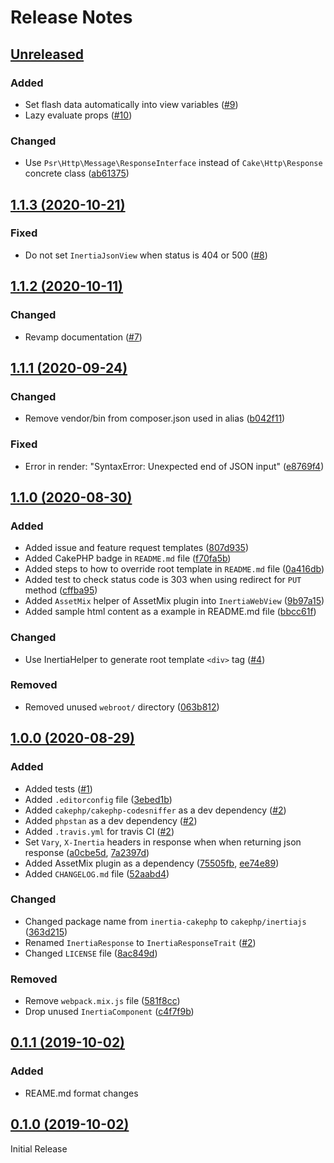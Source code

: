 # Release Notes

## [Unreleased](https://github.com/ishanvyas22/cakephp-inertiajs/compare/1.1.3...master)

### Added
- Set flash data automatically into view variables ([#9](https://github.com/ishanvyas22/cakephp-inertiajs/pull/9))
- Lazy evaluate props ([#10](https://github.com/ishanvyas22/cakephp-inertiajs/pull/10))

### Changed
- Use `Psr\Http\Message\ResponseInterface` instead of `Cake\Http\Response` concrete class ([ab61375](https://github.com/ishanvyas22/cakephp-inertiajs/commit/ab61375e19cdc7612b434de8b3cf78be6788ec26))

## [1.1.3 (2020-10-21)](https://github.com/ishanvyas22/cakephp-inertiajs/compare/1.1.2...1.1.3)

### Fixed
- Do not set `InertiaJsonView` when status is 404 or 500 ([#8](https://github.com/ishanvyas22/cakephp-inertiajs/pull/8))

## [1.1.2 (2020-10-11)](https://github.com/ishanvyas22/cakephp-inertiajs/compare/1.1.1...1.1.2)

### Changed
- Revamp documentation ([#7](https://github.com/ishanvyas22/cakephp-inertiajs/pull/7))

## [1.1.1 (2020-09-24)](https://github.com/ishanvyas22/cakephp-inertiajs/compare/1.1.0...1.1.1)

### Changed
- Remove vendor/bin from composer.json used in alias ([b042f11](https://github.com/ishanvyas22/cakephp-inertiajs/commit/b042f11d5e462d95b459f1abd20bbfe71c8e19a5))

### Fixed
- Error in render: "SyntaxError: Unexpected end of JSON input" ([e8769f4](https://github.com/ishanvyas22/cakephp-inertiajs/commit/e8769f4ca0da17dffa5248cbbf425fa4e8e3da4c))

## [1.1.0 (2020-08-30)](https://github.com/ishanvyas22/cakephp-inertiajs/compare/1.0.0...1.1.0)

### Added
- Added issue and feature request templates ([807d935](https://github.com/ishanvyas22/cakephp-inertiajs/commit/807d935df1465eb642b958287c5488a12140d39d))
- Added CakePHP badge in `README.md` file ([f70fa5b](https://github.com/ishanvyas22/cakephp-inertiajs/commit/f70fa5b1cbf7fe3ae20b9154d9c9361d19e21534))
- Added steps to how to override root template in `README.md` file ([0a416db](https://github.com/ishanvyas22/cakephp-inertiajs/commit/0a416db2024f0b51b7c9848e7cbb9beeee4c5eba))
- Added test to check status code is 303 when using redirect for `PUT` method ([cffba95](https://github.com/ishanvyas22/cakephp-inertiajs/commit/cffba95c365b770fa9da0c2cbc93fdf31afa1678))
- Added `AssetMix` helper of AssetMix plugin into `InertiaWebView` ([9b97a15](https://github.com/ishanvyas22/cakephp-inertiajs/commit/9b97a15ec9216f42078b2f5da5fc25bf87272d79))
- Added sample html content as a example in README.md file ([bbcc61f](https://github.com/ishanvyas22/cakephp-inertiajs/commit/bbcc61fb53505f2a7565ab4e83888f7e604c30da))

### Changed
- Use InertiaHelper to generate root template `<div>` tag ([#4](https://github.com/ishanvyas22/cakephp-inertiajs/pull/4))

### Removed
- Removed unused `webroot/` directory ([063b812](https://github.com/ishanvyas22/cakephp-inertiajs/commit/063b8129b79be87c01bb6bf672c54b6cdd0e0de7))

## [1.0.0 (2020-08-29)](https://github.com/ishanvyas22/cakephp-inertiajs/compare/0.1.1...1.0.0)

### Added
- Added tests ([#1](https://github.com/ishanvyas22/cakephp-inertiajs/pull/1))
- Added `.editorconfig` file ([3ebed1b](https://github.com/ishanvyas22/cakephp-inertiajs/pull/2/commits/3ebed1baa8e2e28499bc9a2a88467fcdd6c62dad))
- Added `cakephp/cakephp-codesniffer` as a dev dependency ([#2](https://github.com/ishanvyas22/cakephp-inertiajs/pull/2))
- Added `phpstan` as a dev dependency ([#2](https://github.com/ishanvyas22/cakephp-inertiajs/pull/2))
- Added `.travis.yml` for travis CI ([#2](https://github.com/ishanvyas22/cakephp-inertiajs/pull/2))
- Set `Vary`, `X-Inertia` headers in response when when returning json response ([a0cbe5d](https://github.com/ishanvyas22/cakephp-inertiajs/pull/3/commits/a0cbe5d588b97a09e81e1b25180057ec186d73d5), [7a2397d](https://github.com/ishanvyas22/cakephp-inertiajs/commit/7a2397d6229143f7b96224d789fb9f23e0f2fda2))
- Added AssetMix plugin as a dependency ([75505fb](https://github.com/ishanvyas22/cakephp-inertiajs/pull/3/commits/75505fb79f424c316039a1b0ee90560828a7a398), [ee74e89](https://github.com/ishanvyas22/cakephp-inertiajs/pull/3/commits/ee74e892e843129bbd0185c6bebf7eaeda447b66))
- Added `CHANGELOG.md` file ([52aabd4](https://github.com/ishanvyas22/cakephp-inertiajs/pull/3/commits/52aabd4444e7a07906bd7db8fa4e1bb9152c1fff))

### Changed
- Changed package name from `inertia-cakephp` to `cakephp/inertiajs` ([363d215](https://github.com/ishanvyas22/cakephp-inertiajs/commit/363d215ccd875b7f660edb4c838ab7fc3d08070b))
- Renamed `InertiaResponse` to `InertiaResponseTrait` ([#2](https://github.com/ishanvyas22/cakephp-inertiajs/pull/2))
- Changed `LICENSE` file ([8ac849d](https://github.com/ishanvyas22/cakephp-inertiajs/pull/2/commits/8ac849d7c353597816ff907c3705ad538fd70611))

### Removed
- Remove `webpack.mix.js` file ([581f8cc](https://github.com/ishanvyas22/cakephp-inertiajs/pull/3/commits/581f8ccb056bd6b8e6d62ef948311960e38b9c1b))
- Drop unused `InertiaComponent` ([c4f7f9b](https://github.com/ishanvyas22/cakephp-inertiajs/pull/3/commits/c4f7f9be770390d45d39e3f6c27aded68fd8b20e))

## [0.1.1 (2019-10-02)](https://github.com/ishanvyas22/cakephp-inertiajs/compare/0.1.0...0.1.1)

### Added
- REAME.md format changes

## [0.1.0 (2019-10-02)](https://github.com/ishanvyas22/cakephp-inertiajs/releases/tag/0.1.0)

Initial Release
